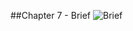 ##Chapter 7 - Brief ![Brief](https://raw.githubusercontent.com/robertriordan/2400/master/Images/icons/32/suitcase_7.png)